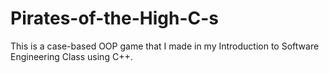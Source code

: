 # Pirates-of-the-High-C-s
This is a case-based OOP game that I made in my Introduction to Software Engineering Class using C++. 
